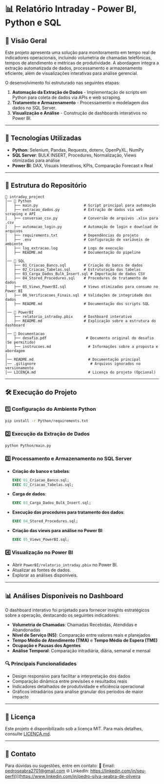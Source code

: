 # 📊 Relatório Intraday - Power BI, Python e SQL

## 📌 Visão Geral

Este projeto apresenta uma solução para monitoramento em tempo real de indicadores operacionais, incluindo volumetria de chamadas telefônicas, tempos de atendimento e métricas de produtividade. A abordagem integra a extração automatizada de dados, processamento e armazenamento eficiente, além de visualizações interativas para análise gerencial.

O desenvolvimento foi estruturado nas seguintes etapas:

1. **Automação da Extração de Dados** - Implementação de scripts em Python para coleta de dados via APIs e web scraping.
2. **Tratamento e Armazenamento** - Processamento e modelagem dos dados no SQL Server.
3. **Visualização e Análise** - Construção de dashboards interativos no Power BI.

---

## 🚀 Tecnologias Utilizadas

- **Python**: Selenium, Pandas, Requests, dotenv, OpenPyXL, NumPy
- **SQL Server**: BULK INSERT, Procedures, Normalização, Views otimizadas para análise
- **Power BI**: DAX, Visuais Interativos, KPIs, Comparação Forecast x Real

---

## 📂 Estrutura do Repositório

```
📂 intraday_project
│── 📂 Python
│   ├── main.py                     # Script principal para automação
│   ├── extracao_dados.py           # Extração de dados via web scraping e API
│   ├── conversao_csv.py            # Conversão de arquivos .xlsx para .csv
│   ├── automacao_login.py          # Automação de login e download de arquivos
│   ├── requirements.txt            # Dependências do projeto
│   ├── .env                        # Configuração de variáveis de ambiente
│   ├── log_extracao.log            # Logs de execução
│   ├── README.md                   # Documentação do pipeline
│
│── 📂 SQL
│   ├── 01_Criacao_Banco.sql        # Criação do banco de dados
│   ├── 02_Criacao_Tabelas.sql      # Estruturação das tabelas
│   ├── 03_Carga_Dados_Bulk_Insert.sql # Importação de dados CSV
│   ├── 04_Stored_Procedures.sql    # Procedures de tratamento de dados
│   ├── 05_Views_PowerBI.sql        # Views otimizadas para consumo no Power BI
│   ├── 06_Verificacoes_Finais.sql  # Validações de integridade dos dados
│   ├── README.md                   # Documentação dos scripts SQL
│
│── 📂 PowerBI
│   ├── relatorio_intraday.pbix     # Dashboard interativo
│   ├── README.md                   # Explicação sobre a estrutura do dashboard
│
│── 📂 Documentacao
│   ├── desafio.pdf                  # Documento original do desafio (Se permitido)
│   ├── instrucoes.md                 # Informações sobre a proposta e abordagem
│
│── README.md                         # Documentação principal
│── .gitignore                         # Arquivos ignorados no versionamento
│── LICENÇA.md                        # Licença do projeto (Opcional)
```

---

## 🛠️ Execução do Projeto

### 1️⃣ **Configuração do Ambiente Python**

```bash
pip install -r Python/requirements.txt
```

### 2️⃣ **Execução da Extração de Dados**

```bash
python Python/main.py
```

### 3️⃣ **Processamento e Armazenamento no SQL Server**

- **Criação do banco e tabelas**:
  ```sql
  EXEC 01_Criacao_Banco.sql;
  EXEC 02_Criacao_Tabelas.sql;
  ```
- **Carga de dados**:
  ```sql
  EXEC 03_Carga_Dados_Bulk_Insert.sql;
  ```
- **Execução das procedures para tratamento dos dados**:
  ```sql
  EXEC 04_Stored_Procedures.sql;
  ```
- **Criação das views para análise no Power BI**:
  ```sql
  EXEC 05_Views_PowerBI.sql;
  ```

### 4️⃣ **Visualização no Power BI**

- Abrir `PowerBI/relatorio_intraday.pbix` no Power BI.
- Atualizar as fontes de dados.
- Explorar as análises disponíveis.

---

## 📊 Análises Disponíveis no Dashboard

O dashboard interativo foi projetado para fornecer insights estratégicos sobre a operação, destacando os seguintes indicadores:

- **Volumetria de Chamadas**: Chamadas Recebidas, Atendidas e Abandonadas
- **Nível de Serviço (NS)**: Comparação entre valores reais e planejados
- **Tempo Médio de Atendimento (TMA)** e **Tempo Médio de Espera (TME)**
- **Ocupação e Pausas dos Agentes**
- **Análise Temporal**: Comparação intradiária, diária, semanal e mensal

### 🔍 Principais Funcionalidades
- Design responsivo para facilitar a interpretação dos dados
- Comparação dinâmica entre previsões e resultados reais
- Indicadores detalhados de produtividade e eficiência operacional
- Gráficos intradiários para análise granular dos períodos de maior impacto

---

## 📜 Licença

Este projeto é disponibilizado sob a licença MIT. Para mais detalhes, consulte [LICENÇA.md](LICENÇA.md).

---

## 📩 Contato

Para dúvidas ou sugestões, entre em contato:
📩 Email: pedroseabra2701@gmail.com
🌐 LinkedIn: https://linkedin.com/in/seu-perfil)](https://www.linkedin.com/in/pedro-silva-seabra-de-oliveira


